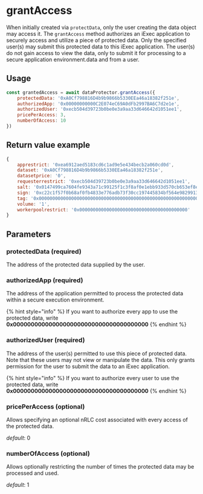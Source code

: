 # grantAccess

When initially created via `protectData`, only the user creating the data object may access it. The `grantAccess` method authorizes an iExec application to securely access and utilize a piece of protected data. Only the specified user(s) may submit this protected data to this iExec application. The user(s) do not gain access to view the data, only to submit it for processing to a secure application environment.data and from a user.

## Usage

```javascript
const grantedAccess = await dataProtector.grantAccess({
    protectedData: '0xA0Cf798816D4b9b9866b5330EEa46a18382f251e',
    authorizedApp: '0x00000000000C2E074eC69A0dFb2997BA6C7d2e1e',
    authorizedUser: '0xecb504d39723b0be0e3a9aa33d646642d1051ee1',
    pricePerAccess: 3,
    numberOfAccess: 10
})
```

## Return value example

```javascript
{
    apprestrict: '0xea6912aed5183cd6c1ad9e5e434becb2a060cd0d',
    dataset: '0xA0Cf798816D4b9b9866b5330EEa46a18382f251e',
    datasetprice: '0',
    requesterrestrict: '0xecb504d39723b0be0e3a9aa33d646642d1051ee1',
    salt: '0x0147499ca7604fe9343a71c99125f1c3f8af0e1ebb933d570cb653ef8eb043b8'
    sign: '0xc22c1f57f0b68af0fb4833e776adb73f30cc197445834bf564e9829913e104b07ab856ac39085edb5c9180f430c1ee2f29021ae33cd79eb0ddb73181e347799f1b',
    tag: '0x0000000000000000000000000000000000000000000000000000000000000003',
    volume: '1',
    workerpoolrestrict: '0x0000000000000000000000000000000000000000'
}
```

## Parameters

### protectedData (required)

The address of the protected data supplied by the user.

### authorizedApp (required)

The address of the application permitted to process the protected data within a secure execution environment.

{% hint style="info" %}
If you want to authorize every app to use the protected data, write **0x00000000000000000000000000000000000000**
{% endhint %}

### authorizedUser (required)

The address of the user(s) permitted to use this piece of protected data. Note that these users may not view or manipulate the data. This only grants permission for the user to submit the data to an iExec application.

{% hint style="info" %}
If you want to authorize every user to use the protected data, write **0x00000000000000000000000000000000000000**
{% endhint %}

### pricePerAccess (optional)

Allows specifying an optional nRLC cost associated with every access of the protected data.

*default*: 0

### numberOfAccess (optional)

Allows optionally restricting the number of times the protected data may be processed and used. 

*default*: 1